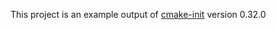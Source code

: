This project is an example output of
[cmake-init](https://github.com/friendlyanon/cmake-init) version 0.32.0
